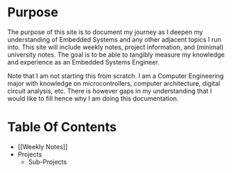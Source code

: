 # Purpose
The purpose of this site is to document my journey as I deepen my understanding of Embedded Systems and any other adjacent topics I run into. This site will include weekly notes, project information, and (minimal) university notes. The goal is to be able to tangibly measure my knowledge and experience as an Embedded Systems Engineer.

Note that I am not starting this from scratch. I am a Computer Engineering major with knowledge on microcontrollers, computer architecture, digital circuit analysis, etc. There is however gaps in my understanding that I would like to fill hence why I am doing this documentation.

# Table Of Contents
- [[Weekly Notes]]
- Projects
	- Sub-Projects